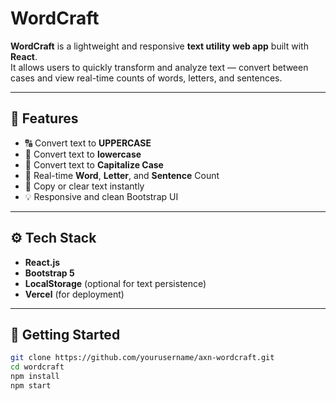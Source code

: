 # WordCraft

**WordCraft** is a lightweight and responsive **text utility web app** built with **React**.  
It allows users to quickly transform and analyze text — convert between cases and view real-time counts of words, letters, and sentences.

---

## 🧠 Features

- 🔠 Convert text to **UPPERCASE**
- 🔡 Convert text to **lowercase**
- 🧩 Convert text to **Capitalize Case**
- 🧮 Real-time **Word**, **Letter**, and **Sentence** Count
- 💾 Copy or clear text instantly
- 💡 Responsive and clean Bootstrap UI

---

## ⚙️ Tech Stack

- **React.js**
- **Bootstrap 5**
- **LocalStorage** (optional for text persistence)
- **Vercel** (for deployment)

---

## 🚀 Getting Started

```bash
git clone https://github.com/yourusername/axn-wordcraft.git
cd wordcraft
npm install
npm start
